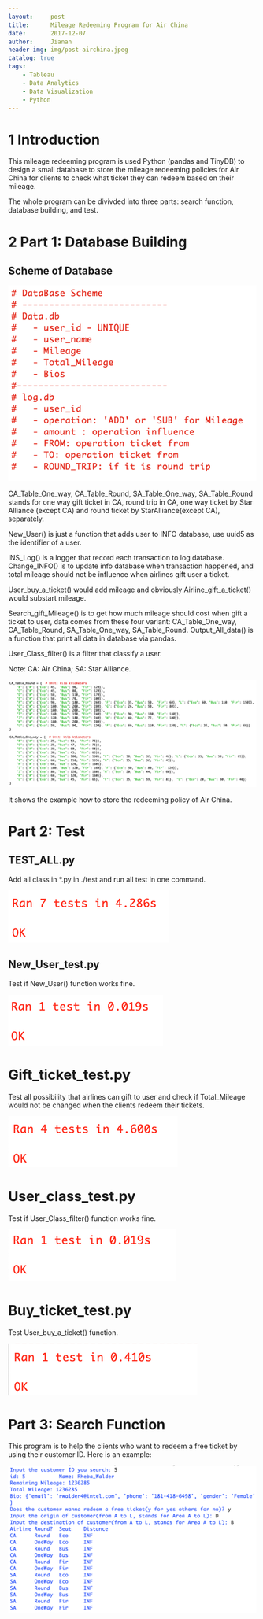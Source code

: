 ```yaml
---
layout:     post
title:      Mileage Redeeming Program for Air China
date:       2017-12-07
author:     Jianan
header-img: img/post-airchina.jpeg
catalog: true
tags:
    - Tableau
    - Data Analytics
    - Data Visualization
    - Python
---
```


# 1 Introduction
This mileage redeeming program is used Python (pandas and TinyDB) to design a small database to store the mileage redeeming policies for Air China for clients to check what ticket they can redeem based on their mileage.

The whole program can be divivded into three parts: search function, database building, and test.

# 2 Part 1: Database Building
## Scheme of Database
<!-- ![Kiku](https://github.com/StellaLii/MarkDown-Photos/blob/master/AirChina/4.png) -->
![Kiku](/picture/AirChina/4.png)

CA_Table_One_way, CA_Table_Round, SA_Table_One_way, SA_Table_Round stands for one way gift ticket in CA, round trip in CA, one way ticket by Star Alliance (except CA) and round ticket by StarAlliance(except CA), separately. 

New_User() is just a function that adds user to INFO database, use uuid5 as the identifier of a user. 

INS_Log() is a logger that record each transaction to log database. Change_INFO() is to update info database when transaction happened, and total mileage should not be influence when airlines gift user a ticket. 

User_buy_a_ticket() would add mileage and obviously Airline_gift_a_ticket() would substart mileage. 

Search_gift_Mileage() is to get how much mileage should cost when gift a ticket to user, data comes from these four variant: CA_Table_One_way, CA_Table_Round, SA_Table_One_way, SA_Table_Round. Output_All_data() is a function that print all data in database via pandas. 

User_Class_filter() is a filter that classify a user. 

Note: CA: Air China; SA: Star Alliance.

<!-- ![Kiku](https://github.com/StellaLii/MarkDown-Photos/blob/master/AirChina/1.png) -->
![Kiku](/picture/AirChina/1.png)

It shows the example how to store the redeeming policy of Air China.

# Part 2: Test
## TEST_ALL.py
Add all class in *.py in ./test and run all test in one command.

<!-- ![Kiku](https://github.com/StellaLii/MarkDown-Photos/blob/master/AirChina/5.png) -->
![Kiku](/picture/AirChina/5.png)

## New_User_test.py
Test if New_User() function works fine.

<!-- ![Kiku](https://github.com/StellaLii/MarkDown-Photos/blob/master/AirChina/6.png) -->
![Kiku](/picture/AirChina/6.png)

# Gift_ticket_test.py
Test all possibility that airlines can gift to user and check if Total_Mileage would not be changed when the clients redeem their tickets.

<!-- ![Kiku](https://github.com/StellaLii/MarkDown-Photos/blob/master/AirChina/7.png) -->
![Kiku](/picture/AirChina/7.png)

# User_class_test.py
Test if User_Class_filter() function works fine.

<!-- ![Kiku](https://github.com/StellaLii/MarkDown-Photos/blob/master/AirChina/8.png) -->
![Kiku](/picture/AirChina/8.png)

# Buy_ticket_test.py
Test User_buy_a_ticket() function.

<!-- ![Kiku](https://github.com/StellaLii/MarkDown-Photos/blob/master/AirChina/9.png) -->
![Kiku](/picture/AirChina/9.png)

# Part 3: Search Function
This program is to help the clients who want to redeem a free ticket by using their customer ID. Here is an example:

<!-- ![Kiku](https://github.com/StellaLii/MarkDown-Photos/blob/master/AirChina/10.png) -->
![Kiku](/picture/AirChina/10.png)